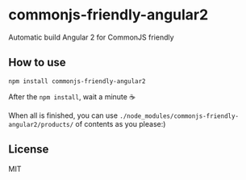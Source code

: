 # commonjs-friendly-angular2
Automatic build Angular 2 for CommonJS friendly

## How to use

```
npm install commonjs-friendly-angular2
```

After the `npm install`, wait a minute :coffee:

When all is finished, you can use `./node_modules/commonjs-friendly-angular2/products/` of contents as you please:)

## License

MIT
